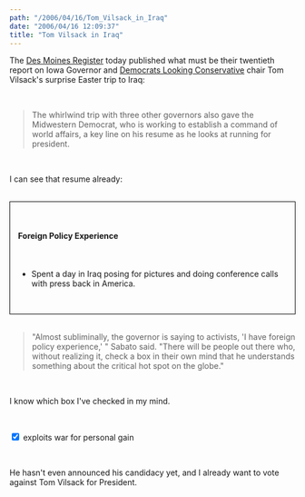 ```yaml
---
path: "/2006/04/16/Tom_Vilsack_in_Iraq" 
date: "2006/04/16 12:09:37" 
title: "Tom Vilsack in Iraq" 
---
```

<p>The <a href="http://www.desmoinesregister.com/apps/pbcs.dll/article?AID=/20060416/NEWS09/604160357/1001/RSS01">Des Moines Register</a> today published what must be their twentieth report on Iowa Governor and <a href="http://www.dlc.org/">Democrats Looking Conservative</a> chair Tom Vilsack's surprise Easter trip to Iraq:</p><br><blockquote><p>The whirlwind trip with three other governors also gave the Midwestern Democrat, who is working to establish a command of world affairs, a key line on his resume as he looks at running for president.</p></blockquote><br><p>I can see that resume already:</p><br><div style="border: 1px #000 solid; padding: 1em;"><br><h4>Foreign Policy Experience</h4><br><ul><li>Spent a day in Iraq posing for pictures and doing conference calls with press back in America.</li></ul><br></div><br><blockquote><p>"Almost subliminally, the governor is saying to activists, 'I have foreign policy experience,' " Sabato said. "There will be people out there who, without realizing it, check a box in their own mind that he understands something about the critical hot spot on the globe."</p></blockquote><br><p>I know which box I've checked in my mind.</p><br><p><input type="checkbox" checked="checked" /> exploits war for personal gain</p><br><p>He hasn't even announced his candidacy yet, and I already want to vote against Tom Vilsack for President.</p>